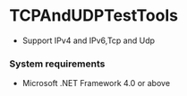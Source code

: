 # TCPAndUDPTestTools
- Support IPv4 and IPv6,Tcp and Udp
### System requirements
- Microsoft .NET Framework 4.0 or above
